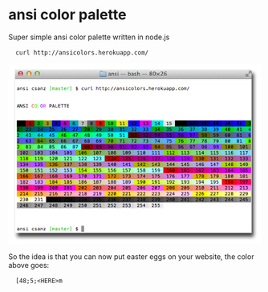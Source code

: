 # ansi color palette

Super simple ansi color palette written in node.js

      curl http://ansicolors.herokuapp.com/

![Screenshot](https://github.com/csanz/ansicolors/raw/master/screen.png)

So the idea is that you can now put easter eggs on your website, the color above goes:

      [48;5;<HERE>m